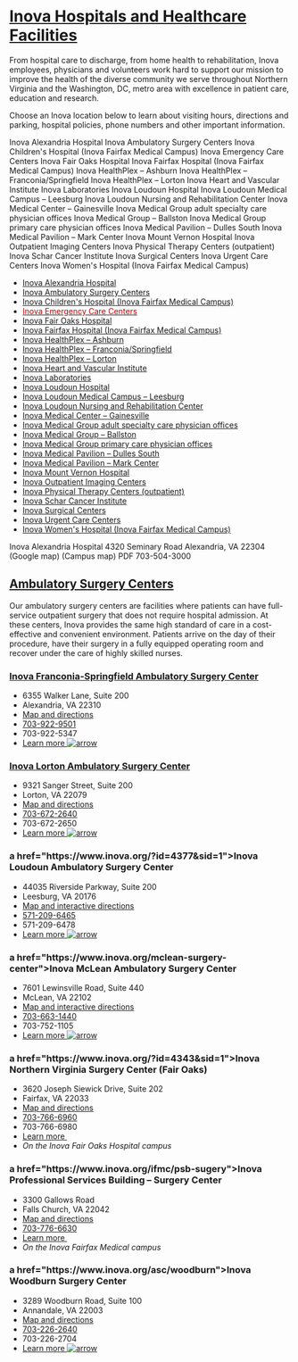 # [Inova Hospitals and Healthcare Facilities](https://www.inova.org/patient-and-visitor-information/facilities/index.jsp)  
From hospital care to discharge, from home health to rehabilitation, Inova employees, physicians and volunteers work hard to support our mission to improve the health of the diverse community we serve throughout Northern Virginia and the Washington, DC, metro area with excellence in patient care, education and research.

Choose an Inova location below to learn about visiting hours, directions and parking, hospital policies, phone numbers and other important information.

Inova Alexandria Hospital
Inova Ambulatory Surgery Centers
Inova Children's Hospital (Inova Fairfax Medical Campus)
Inova Emergency Care Centers
Inova Fair Oaks Hospital
Inova Fairfax Hospital (Inova Fairfax Medical Campus)
Inova HealthPlex – Ashburn
Inova HealthPlex – Franconia/Springfield
Inova HealthPlex – Lorton
Inova Heart and Vascular Institute
Inova Laboratories
Inova Loudoun Hospital
Inova Loudoun Medical Campus – Leesburg
Inova Loudoun Nursing and Rehabilitation Center
Inova Medical Center – Gainesville
Inova Medical Group adult specialty care physician offices
Inova Medical Group – Ballston
Inova Medical Group primary care physician offices
Inova Medical Pavilion – Dulles South
Inova Medical Pavilion – Mark Center
Inova Mount Vernon Hospital
Inova Outpatient Imaging Centers
Inova Physical Therapy Centers (outpatient)
Inova Schar Cancer Institute
Inova Surgical Centers
Inova Urgent Care Centers
Inova Women's Hospital (Inova Fairfax Medical Campus)

<ul class="services-letter-list" id="services-letter-list">
    <li><a href="https://www.inova.org/patient-and-visitor-information/facilities/inova-alexandria-hospital/index.jsp">Inova Alexandria Hospital</a></li>
    <li><a href="https://www.inova.org/ambulatory-surgery-centers">Inova Ambulatory Surgery Centers</a></li>
    <li><a href="http://www.inovachildrens.org">Inova Children's Hospital (Inova Fairfax Medical Campus)</a></li>
    <li><a href="https://www.inova.org/healthcare-services/emergency-services/index.jsp"><span style="color: #c00000;">Inova Emergency Care Centers</span></a> </li>
    <li><a href="https://www.inova.org/patient-and-visitor-information/facilities/inova-fair-oaks-hospital/index.jsp">Inova Fair Oaks Hospital</a></li>
    <li><a href="https://www.inova.org/patient-and-visitor-information/facilities/inova-fairfax-hospital/index.jsp">Inova Fairfax Hospital (Inova Fairfax Medical Campus)</a></li>
    <li><a href="https://www.inova.org/locations/inova-healthplex-ashburn">Inova HealthPlex – Ashburn</a></li>
    <li><a href="https://www.inova.org/locations/healthplex-franconia-springfield">Inova HealthPlex – Franconia/Springfield</a></li>
    <li><a href="https://www.inova.org/locations/inova-healthplex-lorton">Inova HealthPlex – Lorton</a></li>
    <li><a href="http://www.inovaheart.org/locations-hours">Inova Heart and Vascular Institute</a></li>
    <li><a href="https://www.inova.org/inova-laboratories">Inova Laboratories</a></li>
    <li><a href="https://www.inova.org/patient-and-visitor-information/facilities/inova-loudoun-hospital/index.jsp">Inova Loudoun Hospital</a></li>
    <li><a href="https://www.inova.org/locations/inova-loudoun-medical-campus-leesburg">Inova Loudoun Medical Campus – Leesburg</a></li>
    <li><a href="https://www.inova.org/healthcare-services/long-term-care/lnrc/index.jsp">Inova Loudoun Nursing and Rehabilitation Center</a></li>
    <li><a href="https://www.inova.org/locations/gainesville">Inova Medical Center – Gainesville</a></li>
    <li><a href="https://www.inova.org/inova-medical-group/locations">Inova Medical Group adult specialty care physician offices</a></li>
    <li><a href="https://www.inova.org/inova-medical-group/ballston">Inova Medical Group – Ballston</a></li>
    <li><a href="https://www.inova.org/inova-medical-group/locations">Inova Medical Group primary care physician offices</a></li>
    <li><a href="https://www.inova.org/patient-and-visitor-information/facilities/inova-medical-pavilion-dulles-south">Inova Medical Pavilion – Dulles South</a></li>
    <li><a href="https://www.inova.org/patient-and-visitor-information/facilities/inova-alexandria-hospital/mark-center">Inova Medical Pavilion – Mark Center</a></li>
    <li><a href="https://www.inova.org/patient-and-visitor-information/facilities/inova-mount-vernon-hospital/index.jsp">Inova Mount Vernon Hospital</a></li>
    <li><a href="https://www.inova.org/healthcare-services/radiology/locations/outpatient-locations/index.jsp">Inova Outpatient Imaging Centers</a></li>
    <li><a href="https://www.inova.org/healthcare-services/rehabilitation/locations/outpatient-physical-therapy-locations/index.jsp">Inova Physical Therapy Centers (outpatient)</a></li>
    <li><a href="https://www.inova.org/healthcare-services/cancer/index.jsp">Inova Schar Cancer Institute</a></li>
    <li><a href="https://www.inova.org/healthcare-services/surgical-services/locations/index.jsp">Inova Surgical Centers</a></li>
    <li><a href="https://www.inova.org/healthcare-services/urgent-care/locations.jsp">Inova Urgent Care Centers</a></li>
    <li><a href="https://www.inova.org/healthcare-services/womens-health/locations/inova-fairfax-hospital/index.jsp">Inova Women's Hospital (Inova Fairfax Medical Campus)</a></li>
</ul>

Inova Alexandria Hospital
4320 Seminary Road
Alexandria</span>, <abbr class="address-state">VA</abbr> <span class="address-zip-code">22304
(Google map)
(Campus map) PDF
703-504-3000





## [Ambulatory Surgery Centers](https://www.inova.org/healthcare-services/surgical-services/locations/index.jsp#ambulatory)  
Our ambulatory surgery centers are facilities where patients can have full-service outpatient surgery that does not require hospital admission. At these centers, Inova provides the same high standard of care in a cost-effective and convenient environment. Patients arrive on the day of their procedure, have their surgery in a fully equipped operating room and recover under the care of highly skilled nurses.  

<div class="hcard vcard">
  <h3><a href="https://www.inova.org/?id=4376&amp;sid=1">Inova Franconia-Springfield Ambulatory Surgery Center</a></h3>
  <ul class="xoxo">
    <li><span class="address-street">6355 Walker Lane</span>, <span class="address-street-note">Suite 200</span></li>
    <li><span class="address-locality">Alexandria</span>, <abbr class="address-state">VA</abbr> <span class="address-zip-code">22310</span></li>
    <li><a href="https://www.google.com/maps/place/6355+Walker+Ln+%23200,+Alexandria,+VA+22310/@38.7674278,-77.1607319,17z/data=!3m1!4b1!4m2!3m1!1s0x89b7ad65375139a1:0xdd95c1e7a5685704?hl=en">Map and directions</a></li>
    <li><a class="hcard-phone phone" href="tel:703-922-9501">703-922-9501</a></li>
    <li><span class="hcard-fax fax">703-922-5347</span></li>
    <li><a class="hcard-url url" href="https://www.inova.org/?id=4376&amp;sid=1">Learn more <img alt="arrow" src="/upload/images/Healthcare%20Services/bullet-arrows.png"></a></li>
  </ul>
</div>
<div class="hcard vcard">
  <h3><a href="https://www.inova.org/lorton-surgery-center">Inova Lorton Ambulatory Surgery Center</a></h3>
  <ul class="xoxo">
    <li><span class="address-street">9321 Sanger Street, Suite 200</span></li>
    <li><span class="address-locality">Lorton</span>, <abbr class="address-state">VA</abbr> <span class="address-zip-code">22079</span></li>
    <li><a href="https://maps.google.com/maps?q=9321+Sanger+Street,+Suite+200++Lorton,+VA++22079&amp;hl=en&amp;sll=38.003385,-79.420925&amp;sspn=7.22611,14.27124&amp;hnear=9321+Sanger+St+%23200,+Lorton,+Virginia+22079&amp;t=m&amp;z=17">Map and directions</a></li>
  <li><a class="hcard-phone phone" href="tel:703-672-2640">703-672-2640</a></li>
  <li><span class="hcard-fax fax">703-672-2650</span></li>
  <li><a class="hcard-url url" href="https://www.inova.org/lorton-surgery-center">Learn more <img alt="arrow" src="/upload/images/Healthcare%20Services/bullet-arrows.png"></a></li>
  </ul>
</div>
<div class="hcard vcard">
  <h3>a href="https://www.inova.org/?id=4377&amp;sid=1">Inova Loudoun Ambulatory Surgery Center</a></h3>
  <ul class="xoxo">
    <li><span class="address-street">44035 Riverside Parkway, Suite 200</span></li>
    <li><span class="address-locality">Leesburg</span>, <abbr class="address-state">VA</abbr> <span class="address-zip-code">20176</span></li>
    <li><a href="https://maps.google.com/maps?q=44035+Riverside+Parkway,+Suite+200,+Leesburg,+VA+20176+&amp;hl=en&amp;sll=38.003385,-79.420925&amp;sspn=7.096783,14.27124&amp;hnear=44035+Riverside+Pkwy+%23200,+Leesburg,+Virginia+20176&amp;t=m&amp;z=17">Map and interactive directions</a></li>
  <li><a class="hcard-phone phone" href="tel:571-209-6465">571-209-6465</a></li>
  <li><span class="hcard-fax fax">571-209-6478</span></li>
  <li><a class="hcard-url url" href="https://www.inova.org/?id=4377&amp;sid=1">Learn more <img alt="arrow" src="/upload/images/Healthcare%20Services/bullet-arrows.png"></a></li>
  </ul>
</div>
<div class="hcard vcard">
  <h3>a href="https://www.inova.org/mclean-surgery-center">Inova McLean Ambulatory Surgery Center</a></h3>
  <ul class="xoxo">
    <li><span class="address-street">7601 Lewinsville Road, Suite 440</span></li>
    <li><span class="address-locality">McLean</span>, <abbr class="address-state">VA</abbr> <span class="address-zip-code">22102</span></li>
    <li><a href="https://www.google.com/maps/place/7601+Lewinsville+Rd,+McLean,+VA+22102/@38.9333195,-77.2079886,14.75z/data=!4m2!3m1!1s0x89b64ababe938a71:0x89c7b51584b08d3d">Map and interactive directions</a></li>
    <li><a class="hcard-phone phone" href="tel:703-663-1440">703-663-1440</a></li>
    <li><span class="hcard-fax fax">703-752-1105</span></li>
    <li><a class="hcard-url url" href="https://www.inova.org/mclean-surgery-center">Learn more <img alt="arrow" src="/upload/images/Healthcare%20Services/bullet-arrows.png"></a></li>
  </ul>
</div>
<div class="hcard vcard">
  <h3>a href="https://www.inova.org/?id=4343&amp;sid=1">Inova Northern Virginia Surgery Center (Fair Oaks)</a></h3>
  <ul class="xoxo">
    <li><span class="address-street">3620 Joseph Siewick Drive, Suite 202</span></li>
    <li><span class="address-locality">Fairfax</span>, <abbr class="address-state">VA</abbr> <span class="address-zip-code">22033</span></li>
    <li><a href="https://maps.google.com/maps?q=3620+Joseph+Siewick+Drive,+Suite+202,+Fairfax,+VA&amp;oe=utf-8&amp;client=firefox-a&amp;hnear=3620+Joseph+Siewick+Dr+%23202,+Fairfax,+Virginia+22033&amp;t=m&amp;z=16">Map and directions</a></li>
    <li><a class="hcard-phone phone" href="tel:703-766-6960">703-766-6960</a></li>
    <li><span class="hcard-fax fax">703-766-6980</span></li>
    <li><a class="hcard-url url" href="https://www.inova.org/?id=4343&amp;sid=1">Learn more <img alt="" src="/upload/images/Healthcare%20Services/bullet-arrows.png"></a></li>
    <li class="note"><em>On the Inova Fair Oaks Hospital campus</em></li>
  </ul>
</div>
<div class="hcard vcard">
  <h3>a href="https://www.inova.org/ifmc/psb-sugery">Inova Professional Services Building – Surgery Center</a></h3>
  <ul class="xoxo">
    <li><span class="address-street">3300 Gallows Road</span></li>
    <li><span class="address-locality">Falls Church</span>, <abbr class="address-state">VA</abbr> <span class="address-zip-code">22042</span></li>
    <li><a href="https://goo.gl/maps/MeQNHC41dis">Map and directions</a></li>
    <li><a class="hcard-phone phone" href="tel:+1-703-776-6630">703-776-6630</a></li>
    <li><a class="hcard-url url" href="https://www.inova.org/ifmc/psb-sugery">Learn more <img alt="" src="/upload/images/Healthcare%20Services/bullet-arrows.png"></a></li>
    <li class="note"><em>On the Inova Fairfax Medical campus</em></li>
  </ul>
</div>
<div class="hcard vcard">
  <h3>a href="https://www.inova.org/asc/woodburn">Inova Woodburn Surgery Center</a></h3>
  <ul class="xoxo">
    <li><span class="address-street">3289 Woodburn Road, Suite 100</span></li>
    <li><span class="address-locality">Annandale</span>, <abbr class="address-state">VA</abbr> <span class="address-zip-code">22003</span></li>
    <li><a href="http://www.google.com/maps/place/Inova+Woodburn+Surgery+Center/@38.8543079,-77.2245107,17z/data=!3m1!4b1!4m5!3m4!1s0x89b64c90b53d9437:0x17209aa9ab608bb9!8m2!3d38.8543079!4d-77.222322">Map and directions</a></li>
    <li><a class="hcard-phone phone" href="tel:703-226-2640">703-226-2640</a></li>
    <li><span class="hcard-fax fax">703-226-2704</span></li>
    <li><a class="hcard-url url" href="https://www.inova.org/asc/woodburn">Learn more <img alt="arrow" src="/upload/images/Healthcare%20Services/bullet-arrows.png"></a></li>
  </ul>
</div>